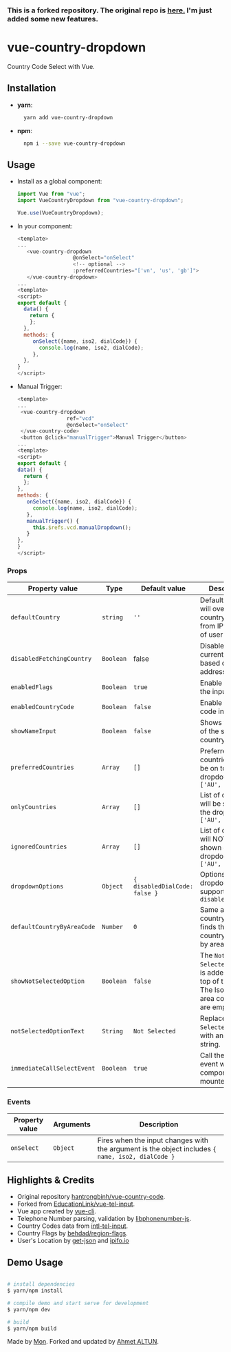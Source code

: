 
### This is a forked repository. The original repo is [here.](https://hantrongbinh.github.io/vue-country-code/) I'm just added some new features.

# vue-country-dropdown

Country Code Select with Vue.

## Installation

- **yarn**:
  ```bash
    yarn add vue-country-dropdown
  ```
- **npm**:
  ```bash
    npm i --save vue-country-dropdown
  ```

## Usage

- Install as a global component:

  ```javascript
  import Vue from "vue";
  import VueCountryDropdown from "vue-country-dropdown";

  Vue.use(VueCountryDropdown);
  ```

- In your component:

  ```js
  <template>
  ...
     <vue-country-dropdown
                    @onSelect="onSelect"
                    <!-- optional -->
                    :preferredCountries="['vn', 'us', 'gb']">
     </vue-country-dropdown>
  ...
  <template>
  <script>
  export default {
    data() {
      return {
      };
    },
    methods: {
       onSelect({name, iso2, dialCode}) {
         console.log(name, iso2, dialCode);
       },
    },
  }
  </script>
  ```

- Manual Trigger:
    ```js
  <template>
  ...
     <vue-country-dropdown
                    ref="vcd"
                    @onSelect="onSelect"
     </vue-country-code>
     <button @click="manualTrigger">Manual Trigger</button>
  ...
  <template>
  <script>
  export default {
    data() {
      return {
      };
    },
    methods: {
       onSelect({name, iso2, dialCode}) {
         console.log(name, iso2, dialCode);
       },
       manualTrigger() {
         this.$refs.vcd.manualDropdown();
       }
    },
  }
  </script>
  ```

### Props

| Property value            | Type      | Default value                 | Description                                                                 |
| ------------------------- | --------- | ----------------------------- | --------------------------------------------------------------------------- |
| `defaultCountry`          | `string`  | `''`                          | Default country, will override the country fetched from IP address of user |
| `disabledFetchingCountry` | `Boolean` | false                         | Disable fetching current country based on IP address of user |
| `enabledFlags`            | `Boolean` | `true`                        | Enable flags in the input |
| `enabledCountryCode`      | `Boolean` | `false`                       | Enable country code in the input |
| `showNameInput`         | `Boolean`  | `false` | Shows the name of the selected country |
| `preferredCountries`      | `Array`   | `[]`                          | Preferred countries list, will be on top of the dropdown. ie `['AU', 'BR']` |
| `onlyCountries`           | `Array`   | `[]`                          | List of countries will be shown on the dropdown. ie `['AU', 'BR']` |
| `ignoredCountries`        | `Array`   | `[]`                          | List of countries will NOT be shown on the dropdown. ie `['AU', 'BR']` |
| `dropdownOptions`         | `Object`  | `{ disabledDialCode: false }` | Options for dropdown, supporting `disabledDialCode` |
| `defaultCountryByAreaCode`         | `Number`  | `0` | Same as default country option. finds the default country from list by area code. |
| `showNotSelectedOption`         | `Boolean`  | `false` | The `Not Selected` option is added to the top of the list. The Iso2 and area code value are empty. |
| `notSelectedOptionText`         | `String`  | `Not Selected` | Replace `Not Selected` text with another string. |
| `immediateCallSelectEvent`         | `Boolean`  | `true` | Call the `onSelect` event when the component is mounted. |


### Events

| Property value | Arguments | Description                                                                                      |
| -------------- | --------- | ------------------------------------------------------------------------------------------------ |
| `onSelect`     | `Object`  | Fires when the input changes with the argument is the object includes `{ name, iso2, dialCode }` |

## Highlights & Credits

- Original repository [hantrongbinh/vue-country-code](https://hantrongbinh.github.io/vue-country-code/).
- Forked from [EducationLink/vue-tel-input](https://github.com/EducationLink/vue-tel-input).
- Vue app created by [vue-cli](https://github.com/vuejs/vue-cli).
- Telephone Number parsing, validation by [libphonenumber-js](https://catamphetamine.github.io/libphonenumber-js/).
- Country Codes data from [intl-tel-input](https://github.com/jackocnr/intl-tel-input/blob/master/src/js/data.js).
- Country Flags by [behdad/region-flags](https://github.com/behdad/region-flags).
- User's Location by [get-json](https://www.npmjs.com/package/get-json) and [ipifo.io](https://ipinfo.io/json)

## Demo Usage

```bash

# install dependencies
$ yarn/npm install

# compile demo and start serve for development
$ yarn/npm dev

# build
$ yarn/npm build

```

Made by [Mon](https://github.com/hantrongbinh).
Forked and updated by [Ahmet ALTUN](https://github.com/ahmetaltun).
